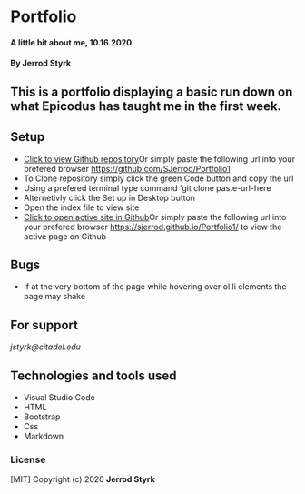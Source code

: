 # **Portfolio**

#### A little bit about me, 10.16.2020

#### **By Jerrod Styrk**

## This is a portfolio displaying a basic run down on what Epicodus has taught me in the first week.

## Setup

- [Click to view Github repository](https://github.com/SJerrod/Portfolio1)Or simply paste the following url into your prefered browser https://github.com/SJerrod/Portfolio1
- To Clone repository simply click the green Code button and copy the url
- Using a prefered terminal type command 'git clone paste-url-here
- Alternetivly click the Set up in Desktop button
- Open the index file to view site
- [Click to open active site in Github](https://sjerrod.github.io/Portfolio1/)Or simply paste the following url into your prefered browser https://sjerrod.github.io/Portfolio1/ to view the active page on Github
## Bugs

* If at the very bottom of the page while hovering over ol li elements the page may shake

## For support

_jstyrk@citadel.edu_

## Technologies and tools used

* Visual Studio Code
* HTML
* Bootstrap
* Css
* Markdown

### License

[MIT] Copyright (c) 2020 **Jerrod Styrk**
